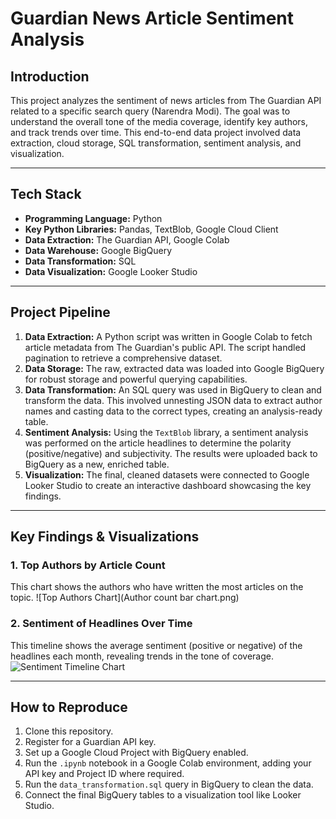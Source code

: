 # Guardian News Article Sentiment Analysis

## Introduction

This project analyzes the sentiment of news articles from The Guardian API related to a specific search query (Narendra Modi). The goal was to understand the overall tone of the media coverage, identify key authors, and track trends over time. This end-to-end data project involved data extraction, cloud storage, SQL transformation, sentiment analysis, and visualization.

---

## Tech Stack

* **Programming Language:** Python
* **Key Python Libraries:** Pandas, TextBlob, Google Cloud Client
* **Data Extraction:** The Guardian API, Google Colab
* **Data Warehouse:** Google BigQuery
* **Data Transformation:** SQL
* **Data Visualization:** Google Looker Studio

---

## Project Pipeline

1.  **Data Extraction:** A Python script was written in Google Colab to fetch article metadata from The Guardian's public API. The script handled pagination to retrieve a comprehensive dataset.
2.  **Data Storage:** The raw, extracted data was loaded into Google BigQuery for robust storage and powerful querying capabilities.
3.  **Data Transformation:** An SQL query was used in BigQuery to clean and transform the data. This involved unnesting JSON data to extract author names and casting data to the correct types, creating an analysis-ready table.
4.  **Sentiment Analysis:** Using the `TextBlob` library, a sentiment analysis was performed on the article headlines to determine the polarity (positive/negative) and subjectivity. The results were uploaded back to BigQuery as a new, enriched table.
5.  **Visualization:** The final, cleaned datasets were connected to Google Looker Studio to create an interactive dashboard showcasing the key findings.

---

## Key Findings & Visualizations

### 1. Top Authors by Article Count
This chart shows the authors who have written the most articles on the topic.
![Top Authors Chart](Author count bar chart.png)

### 2. Sentiment of Headlines Over Time
This timeline shows the average sentiment (positive or negative) of the headlines each month, revealing trends in the tone of coverage.
![Sentiment Timeline Chart](sentiment_over_time.png)



---

## How to Reproduce
1. Clone this repository.
2. Register for a Guardian API key.
3. Set up a Google Cloud Project with BigQuery enabled.
4. Run the `.ipynb` notebook in a Google Colab environment, adding your API key and Project ID where required.
5. Run the `data_transformation.sql` query in BigQuery to clean the data.
6. Connect the final BigQuery tables to a visualization tool like Looker Studio.
